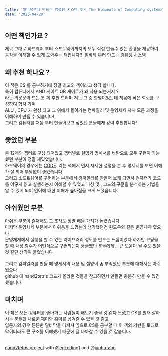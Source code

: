 ```yaml
---
title: '밑바닥부터 만드는 컴퓨팅 시스템 후기 The Elements of Computing systems'
date: '2023-04-20'
---
```

## **어떤 책인가요 ?** 

제목 그대로 하드웨어 부터 소프트웨어까지의 모두 직접 만들수 있는 환경을 제공하여 동작을 이해할 수 있게 도와주는 책입니다!!  [밑바닥 부터 만드는 컴퓨팅 시스템](https://ebook.insightbook.co.kr/book/67)  

## **왜 추천 하나요 ?**

이 책은 CS 를 공부하기에 정말 최고의 책이라고 생각 합니다.  
특히 컴퓨터에서 AND 게이트 OR 게이트가 왜 사용 되는거지 ?   
라는 의문문이 드는 분 께 추천 드리며 저도 그 중 한명이었는데 처음에 작은 회로를 구성하여 합쳐 가며  
ALU , CPU 가 완성 되고 그 위에서 돌아가는 컴파일러 및 운영체제 까지 모든 과정을 이해하며 만들 수 있습니다!  
그리고 컴퓨터를 처음 부터 만들어보고 싶었던 분들에게 강력 추천합니다!  
  
  
  

## **좋았던 부분** 

총 12개의 챕터로 구성 되어있고 챕터별로 설명과 명세서를 바탕으로 모두 구현이 가능 했던 부분이 정말 재밌었습니다.  
하드웨어의 경우에는 [CODE](https://ebook.insightbook.co.kr/book/80) [](https://ebook.insightbook.co.kr/book/80) 라는 책에서 먼저 자세한 설명을 본 후 명세서를 보면 이해가 잘 되어 부담없이 좋았습니다.  
그리고 소프트웨어를 구현하는 부분에서 컴파일러를 만들어 보게 되면서 컴퓨터가 코드를 어떻게 읽고 실행하는지 이해할 수 있었고 파싱 및 , 코드의 구문을 분석하는 기법을 알 수 있게 되어 언어에 대한 이해가 높아짐을 크게 느꼈습니다.  
  
  
  
  

## **아쉬웠던 부분**

아쉬운 부분이 존재해도 그 조차도 정말 배울 가치가 높았습니다   
마지막 운영체제 부분에서 아쉬움을 느꼈는데 생각했던건 윈도우와 같은 운영체제 였으나   
운영체제에서 실행을 할 수 있는 라이브러리 정도를 만드는 느낌이었다 하지만 코딩을 할 때 내장 함수가 어떤식으로 구현되는지 궁금했던 분들에게는 큰 도움이 될 수도 있을 것 같단 생각이 들었습니다   
   
그리고 컴파일러를 만들 때 명세서의 내용 및 설명이 좀 부족했던 부분에 대해서는 아쉬웠으나   
github 에 nand2tetris 코드가 올라온 것들을 참고하면서 만들면 충분히 만들 수 있긴 했습니다  
  

## **마치며**

이 책은 모든 컴퓨터를 좋아하는 사람들이 해보기 좋을 것 같다 느꼈고 CS를 원래 잘하시는 분들껜 새로운 재미와 흥미를 남겨줄 수 있을 것 같고  
입문자의 경우 튼튼한 밑바닥을 다져져 앞으로 CS를 공부할 때 이 책의 기반을 토대로 막히더라도 큰 구조를 이해했기 때문에 잘 나아갈 수 있을 것 같습니다.   
   
   
[nand2tetris project](https://github.com/enKODING1/Nand2Tetris-Study) with [@enkoding1](https://github.com/enkoding1) and [@junha-ahn](https://github.com/junha-ahn)
